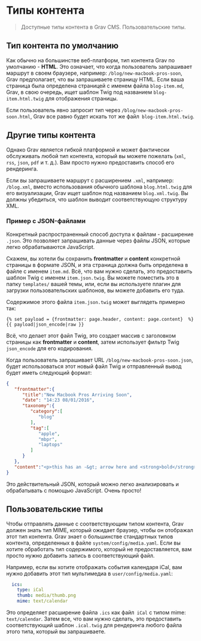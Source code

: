 # Типы контента

> Доступные типы контента в Grav CMS. Пользовательские типы.

## Тип контента по умолчанию

Как обычно на большинстве веб-платформ, тип контента Grav по умолчанию - **HTML**. Это означает, что когда пользователь запрашивает маршрут в своем браузере, например: `/blog/new-macbook-pros-soon`, Grav предполагает, что вы запрашиваете страницу HTML. Если ваша страница была определена страницей с именем файла `blog-item.md`, Grav, в свою очередь, ищет шаблон Twig под названием `blog-item.html.twig` для отображения страницы.

Если пользователь явно запросит тип через `/blog/new-macbook-pros-soon.html`, Grav все равно будет искать тот же файл` blog-item.html.twig`.

## Другие типы контента

Однако Grav является гибкой платформой и может фактически обслуживать любой тип контента, который вы можете пожелать (`xml`,` rss`, `json`, `pdf` и т. д.). Вам просто нужно предоставить способ его рендеринга.

Если вы запрашиваете маршрут с расширением `.xml`, например: `/blog.xml`, вместо использования обычного шаблона `blog.html.twig` для его визуализации,
Grav ищет шаблон под названием `blog.xml.twig`. Вы должны убедиться, что шаблон выводит соответствующую структуру XML.

### Пример с JSON-файлами

Конкретный распространенный способ доступа к файлам - расширение `.json`. Это позволяет запрашивать данные через файлы JSON, которые легко обрабатываются JavaScript.

Скажем, вы хотели бы сохранить **frontmatter** и **content** конкретной страницы в формате JSON, и эта страница должна быть определена в файле с именем `item.md`. Всё, что вам нужно сделать, это предоставить шаблон Twig с именем `item.json.twig`. Вы можете поместить это в папку `templates/` вашей темы, или, если вы используете плагин для загрузки пользовательских шаблонов, вы можете добавить его туда.

Содержимое этого файла `item.json.twig` может выглядеть примерно так:

```twig
{% set payload = {frontmatter: page.header, content: page.content}  %}
{{ payload|json_encode|raw }}
```

Всё, что делает этот файл Twig, это создает массив с заголовком страницы как **frontmatter** и **content**, затем использует фильтр Twig `json_encode` для его кодирования.

Когда пользователь запрашивает URL `/blog/new-macbook-pros-soon.json`, будет использоваться этот новый файл Twig и отправленный вывод будет иметь следующий формат:

```json
{
   "frontmatter":{
      "title":"New Macbook Pros Arriving Soon",
      "date": "14:23 08/01/2016",
      "taxonomy":{
         "category":[
            "blog"
         ],
         "tag":[
            "apple",
            "mbpr",
            "laptops"
         ]
      }
   },
   "content":"<p>this has an -&gt; arrow here and <strong>bold</strong> here</p>\n<blockquote>\n<p>Lorem ipsum dolor sit amet, consectetur adipiscing elit. Donec ultricies tristique nulla et mattis. Phasellus id massa eget nisl congue blandit sit amet id ligula. Praesent et nulla eu augue tempus sagittis. Mauris faucibus nibh et nibh cursus in vestibulum sapien egestas. Curabitur ut lectus tortor. Sed ipsum eros, egestas ut eleifend non, elementum vitae eros.\n-- <cite> Ronald Wade</cite></p>\n</blockquote>\n<p>Mauris felis diam, pellentesque vel lacinia ac, dictum a nunc. Mauris mattis nunc sed mi sagittis et facilisis tortor volutpat. Etiam tincidunt urna mattis erat placerat placerat ac eu tellus.</p>\n<p>This is a new paragraph</p>\n<p>Lorem ipsum dolor sit amet, consectetur adipiscing elit. Donec ultricies tristique nulla et mattis.</p>"
}
```

Это действительный JSON, который можно легко анализировать и обрабатывать с помощью JavaScript. Очень просто!

## Пользовательские типы

Чтобы отправлять данные с соответствующим типом контента, Grav должен знать тип MIME, который ожидает браузер, чтобы он отображал этот тип контента. Grav знает о большинстве стандартных типов контента, определенных в файле `system/config/media.yaml`. Если вы хотите обработать тип содержимого, который не предоставляется, вам просто нужно добавить запись в соответствующий файл.

Например, если вы хотите отображать события календаря iCal, вам нужно добавить этот тип мультимедиа в `user/config/media.yaml`:

```yaml
  ics:
    type: iCal
    thumb: media/thumb.png
    mime: text/calendar
```

Это определяет расширение файла `.ics` как файл` iCal` с типом mime: `text/calendar`. Затем все, что вам нужно сделать, это предоставить соответствующий шаблон `.ical.twig` для рендеринга любого файла этого типа, который вы запрашиваете.

